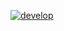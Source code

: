 [![develop](https://github.com/mx-gp/user_crud/actions/workflows/workflow.yml/badge.svg)](https://github.com/mx-gp/user_crud/actions/workflows/workflow.yml)

